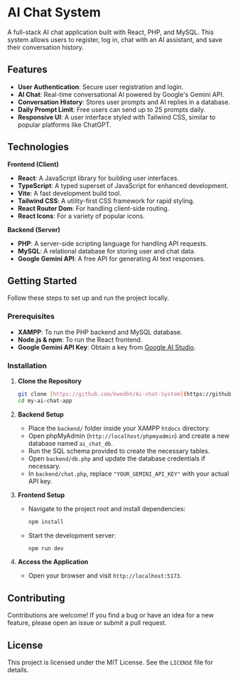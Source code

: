 # AI Chat System

A full-stack AI chat application built with React, PHP, and MySQL. This system allows users to register, log in, chat with an AI assistant, and save their conversation history.

## Features

-   **User Authentication**: Secure user registration and login.
-   **AI Chat**: Real-time conversational AI powered by Google's Gemini API.
-   **Conversation History**: Stores user prompts and AI replies in a database.
-   **Daily Prompt Limit**: Free users can send up to 25 prompts daily.
-   **Responsive UI**: A user interface styled with Tailwind CSS, similar to popular platforms like ChatGPT.

## Technologies

**Frontend (Client)**
-   **React**: A JavaScript library for building user interfaces.
-   **TypeScript**: A typed superset of JavaScript for enhanced development.
-   **Vite**: A fast development build tool.
-   **Tailwind CSS**: A utility-first CSS framework for rapid styling.
-   **React Router Dom**: For handling client-side routing.
-   **React Icons**: For a variety of popular icons.

**Backend (Server)**
-   **PHP**: A server-side scripting language for handling API requests.
-   **MySQL**: A relational database for storing user and chat data.
-   **Google Gemini API**: A free API for generating AI text responses.

## Getting Started

Follow these steps to set up and run the project locally.

### Prerequisites

-   **XAMPP**: To run the PHP backend and MySQL database.
-   **Node.js & npm**: To run the React frontend.
-   **Google Gemini API Key**: Obtain a key from [Google AI Studio](https://aistudio.google.com/app/apikey).

### Installation

1.  **Clone the Repository**
    ```sh
    git clone [https://github.com/kwedbh/Ai-chat-System](https://github.com/kwedbh/Ai-chat-System)
    cd my-ai-chat-app
    ```

2.  **Backend Setup**
    -   Place the `backend/` folder inside your XAMPP `htdocs` directory.
    -   Open phpMyAdmin (`http://localhost/phpmyadmin`) and create a new database named `ai_chat_db`.
    -   Run the SQL schema provided to create the necessary tables.
    -   Open `backend/db.php` and update the database credentials if necessary.
    -   In `backend/chat.php`, replace `"YOUR_GEMINI_API_KEY"` with your actual API key.

3.  **Frontend Setup**
    -   Navigate to the project root and install dependencies:
        ```sh
        npm install
        ```
    -   Start the development server:
        ```sh
        npm run dev
        ```

4.  **Access the Application**
    -   Open your browser and visit `http://localhost:5173`.

## Contributing

Contributions are welcome! If you find a bug or have an idea for a new feature, please open an issue or submit a pull request.

## License

This project is licensed under the MIT License. See the `LICENSE` file for details.